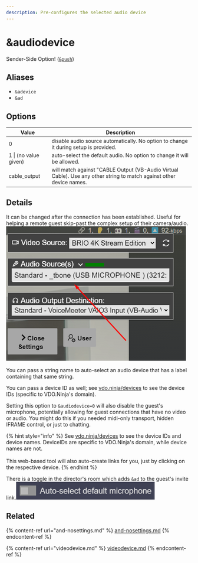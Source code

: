 ```yaml
---
description: Pre-configures the selected audio device
---
```


# \&audiodevice

Sender-Side Option! ([`&push`](push.md))

## Aliases

* `&adevice`
* `&ad`

## Options

| Value                 | Description                                                                                                          |
| --------------------- | -------------------------------------------------------------------------------------------------------------------- |
| 0                     | disable audio source automatically. No option to change it during setup is provided.                                 |
| 1 \| (no value given) | auto-select the default audio. No option to change it will be allowed.                                               |
| cable\_output         | will match against "CABLE Output (VB-Audio Virtual Cable). Use any other string to match against other device names. |

## Details

It can be changed after the connection has been established. Useful for helping a remote guest skip-past the complex setup of their camera/audio.\
![](<../.gitbook/assets/image (138).png>)

You can pass a string name to auto-select an audio device that has a label containing that same string.

You can pass a device ID as well; see [vdo.ninja/devices](https://vdo.ninja/devices) to see the device IDs (specific to VDO.Ninja's domain).

Setting this option to `&audiodevice=0` will also disable the guest's microphone, potentially allowing for guest connections that have no video or audio. You might do this if you needed midi-only transport, hidden IFRAME control, or just to chatting.

{% hint style="info" %}
See [vdo.ninja/devices](https://vdo.ninja/devices) to see the device IDs and device names. DeviceIDs are specific to VDO.Ninja's domain, while device names are not. \
\
This web-based tool will also auto-create links for you, just by clicking on the respective device.
{% endhint %}

There is a toggle in the director's room which adds `&ad` to the guest's invite link.![](<../.gitbook/assets/image (95) (2).png>)

## Related

{% content-ref url="and-nosettings.md" %}
[and-nosettings.md](and-nosettings.md)
{% endcontent-ref %}

{% content-ref url="videodevice.md" %}
[videodevice.md](videodevice.md)
{% endcontent-ref %}
